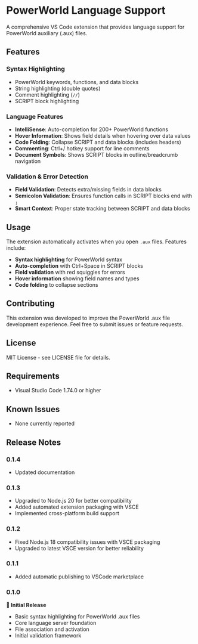 # PowerWorld Language Support

A comprehensive VS Code extension that provides language support for PowerWorld auxiliary (.aux) files.

## Features

### Syntax Highlighting
- PowerWorld keywords, functions, and data blocks
- String highlighting (double quotes)
- Comment highlighting (`//`)
- SCRIPT block highlighting

### Language Features
- **IntelliSense**: Auto-completion for 200+ PowerWorld functions
- **Hover Information**: Shows field details when hovering over data values
- **Code Folding**: Collapse SCRIPT and data blocks (includes headers)
- **Commenting**: Ctrl+/ hotkey support for line comments
- **Document Symbols**: Shows SCRIPT blocks in outline/breadcrumb navigation

### Validation & Error Detection
- **Field Validation**: Detects extra/missing fields in data blocks
- **Semicolon Validation**: Ensures function calls in SCRIPT blocks end with `;`
- **Smart Context**: Proper state tracking between SCRIPT and data blocks


## Usage

The extension automatically activates when you open `.aux` files. Features include:

- **Syntax highlighting** for PowerWorld syntax
- **Auto-completion** with Ctrl+Space in SCRIPT blocks
- **Field validation** with red squiggles for errors
- **Hover information** showing field names and types
- **Code folding** to collapse sections

## Contributing

This extension was developed to improve the PowerWorld .aux file development experience. Feel free to submit issues or feature requests.

## License

MIT License - see LICENSE file for details.


## Requirements

- Visual Studio Code 1.74.0 or higher

## Known Issues

- None currently reported

## Release Notes

### 0.1.4

- Updated documentation

### 0.1.3

- Upgraded to Node.js 20 for better compatibility
- Added automated extension packaging with VSCE
- Implemented cross-platform build support

### 0.1.2

- Fixed Node.js 18 compatibility issues with VSCE packaging
- Upgraded to latest VSCE version for better reliability

### 0.1.1

- Added automatic publishing to VSCode marketplace

### 0.1.0

**🎯 Initial Release**
- Basic syntax highlighting for PowerWorld .aux files
- Core language server foundation
- File association and activation
- Initial validation framework

